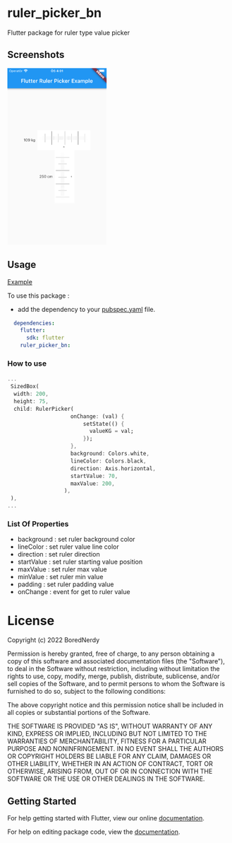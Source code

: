 # ruler_picker_bn

Flutter package for ruler type value picker

## Screenshots

<img src="https://raw.githubusercontent.com/BoredNerdy/ruler_picker/main/screenshots/ss.png" height="400em" width="225em" />

## Usage

[Example](https://github.com/BoredNerdy/ruler_picker/blob/main/example/lib/main.dart)

To use this package :

* add the dependency to your [pubspec.yaml](https://github.com/BoredNerdy/ruler_picker/blob/main/pubspec.yaml) file.

```yaml
  dependencies:
    flutter:
      sdk: flutter
    ruler_picker_bn:
```

### How to use

```dart
...
 SizedBox(
  width: 200,
  height: 75,
  child: RulerPicker(
                    onChange: (val) {
                        setState(() {
                          valueKG = val;
                        });
                    },
                    background: Colors.white,
                    lineColor: Colors.black,
                    direction: Axis.horizontal,
                    startValue: 70,
                    maxValue: 200,
                  ),
 ),
...
```

### List Of Properties
* background : set ruler background color
* lineColor  : set ruler value line color
* direction  : set ruler direction
* startValue : set ruler starting value position
* maxValue   : set ruler max value
* minValue   : set ruler min value
* padding    : set ruler padding value
* onChange   : event for get to ruler value


# License
Copyright (c) 2022 BoredNerdy

Permission is hereby granted, free of charge, to any person obtaining a copy
of this software and associated documentation files (the "Software"), to deal
in the Software without restriction, including without limitation the rights
to use, copy, modify, merge, publish, distribute, sublicense, and/or sell
copies of the Software, and to permit persons to whom the Software is
furnished to do so, subject to the following conditions:

The above copyright notice and this permission notice shall be included in all
copies or substantial portions of the Software.

THE SOFTWARE IS PROVIDED "AS IS", WITHOUT WARRANTY OF ANY KIND, EXPRESS OR
IMPLIED, INCLUDING BUT NOT LIMITED TO THE WARRANTIES OF MERCHANTABILITY,
FITNESS FOR A PARTICULAR PURPOSE AND NONINFRINGEMENT. IN NO EVENT SHALL THE
AUTHORS OR COPYRIGHT HOLDERS BE LIABLE FOR ANY CLAIM, DAMAGES OR OTHER
LIABILITY, WHETHER IN AN ACTION OF CONTRACT, TORT OR OTHERWISE, ARISING FROM,
OUT OF OR IN CONNECTION WITH THE SOFTWARE OR THE USE OR OTHER DEALINGS IN THE
SOFTWARE.


## Getting Started

For help getting started with Flutter, view our online [documentation](https://flutter.io/).

For help on editing package code, view the [documentation](https://flutter.io/developing-packages/).
